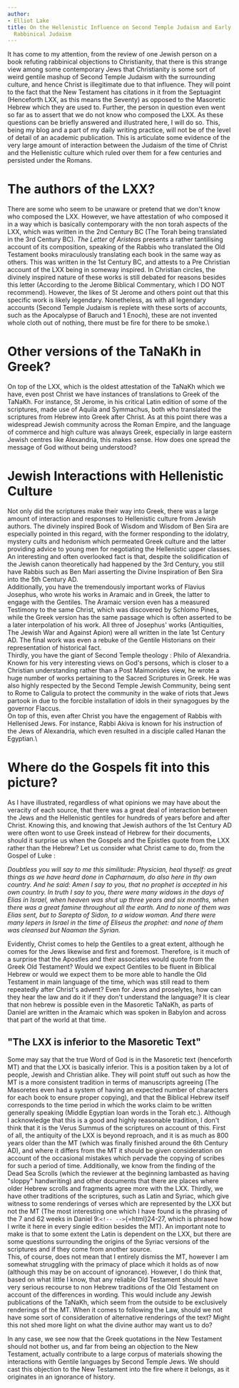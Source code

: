 ```yaml
---
author:
- Elliot Lake
title: On the Hellenistic Influence on Second Temple Judaism and Early
  Rabbinical Judaism
---
```


It has come to my attention, from the review of one Jewish person on a
book refuting rabbinical objections to Christianity, that there is this
strange view among some contemporary Jews that Christianity is some sort
of weird gentile mashup of Second Temple Judaism with the surrounding
culture, and hence Christ is illegitimate due to that influence. They
will point to the fact that the New Testament has citations in it from
the Septuagint (Henceforth LXX, as this means the Seventy) as opposed to
the Masoretic Hebrew which they are used to. Further, the person in
question even went so far as to assert that we do not know who composed
the LXX. As these questions can be briefly answered and illustrated
here, I will do so. This, being my blog and a part of my daily writing
practice, will not be of the level of detail of an academic publication.
This is articulate some evidence of the very large amount of interaction
between the Judaism of the time of Christ and the Hellenistic culture
which ruled over them for a few centuries and persisted under the
Romans.

# The authors of the LXX?

There are some who seem to be unaware or pretend that we don't know who
composed the LXX. However, we have attestation of who composed it in a
way which is basically contemporary with the non torah aspects of the
LXX, which was written in the 2nd Century BC (The Torah being translated
in the 3rd Century BC). *The Letter of Aristeas* presents a rather
tantilising account of its composition, speaking of the Rabbis who
translated the Old Testament books miraculously translating each book in
the same way as others. This was written in the 1st Century BC, and
attests to a Pre Christian account of the LXX being in someway inspired.
In Christian circles, the divinely inspired nature of these works is
still debated for reasons besides this letter (According to the Jerome
Biblical Commentary, which I DO NOT recommend). However, the likes of St
Jerome and others point out that this specific work is likely legendary.
Nonetheless, as with all legendary accounts (Second Temple Judaism is
replete with these sorts of accounts, such as the Apocalypse of Baruch
and 1 Enoch), these are not invented whole cloth out of nothing, there
must be fire for there to be smoke.\

# Other versions of the TaNaKh in Greek?

On top of the LXX, which is the oldest attestation of the TaNaKh which
we have, even post Christ we have instances of translations to Greek of
the TaNaKh. For instance, St Jerome, in his critical Latin edition of
some of the scriptures, made use of Aquila and Symmachus, both who
translated the scriptures from Hebrew into Greek after Christ. As at
this point there was a widespread Jewish community across the Roman
Empire, and the language of commerce and high culture was always Greek,
especially in large eastern Jewish centres like Alexandria, this makes
sense. How does one spread the message of God without being understood?

# Jewish Interactions with Hellenistic Culture

Not only did the scriptures make their way into Greek, there was a large
amount of interaction and responses to Hellenistic culture from Jewish
authors. The divinely inspired Book of Wisdom and Wisdom of Ben Sira are
especially pointed in this regard, with the former responding to the
idolatry, mystery cults and hedonism which permeated Greek culture and
the latter providing advice to young men for negotiating the Hellenistic
upper classes. An interesting and often overlooked fact is that, despite
the solidification of the Jewish canon theoretically had happened by the
3rd Century, you still have Rabbis such as Ben Mari asserting the Divine
Inspiration of Ben Sira into the 5th Century AD.\
Additionally, you have the tremendously important works of Flavius
Josephus, who wrote his works in Aramaic and in Greek, the latter to
engage with the Gentiles. The Aramaic version even has a measured
Testimony to the same Christ, which was discovered by Schlomo Pines,
while the Greek version has the same passage which is often asserted to
be a later interpolation of his work. All three of Josephus' works
(Antiquities, The Jewish War and Against Apion) were all written in the
late 1st Century AD. The final work was even a rebuke of the Gentile
Historians on their representation of historical fact.\
Thirdly, you have the giant of Second Temple theology $:$ Philo of
Alexandria. Known for his very interesting views on God's persons, which
is closer to a Christian understanding rather than a Post Maimonides
view, he wrote a huge number of works pertaining to the Sacred
Scriptures in Greek. He was also highly respected by the Second Temple
Jewish Community, being sent to Rome to Caligula to protect the
community in the wake of riots that Jews partook in due to the forcible
installation of idols in their synagogues by the governor Flaccus.\
On top of this, even after Christ you have the engagement of Rabbis with
Hellenised Jews. For instance, Rabbi Akiva is known for his instruction
of the Jews of Alexandria, which even resulted in a disciple called
Hanan the Egyptian.\

# Where do the Gospels fit into this picture?

As I have illustrated, regardless of what opinions we may have about the
veracity of each source, that there was a great deal of interaction
between the Jews and the Hellenistic gentiles for hundreds of years
before and after Christ. Knowing this, and knowing that Jewish authors
of the 1st Century AD were often wont to use Greek instead of Hebrew for
their documents, should it surprise us when the Gospels and the Epistles
quote from the LXX rather than the Hebrew? Let us consider what Christ
came to do, from the Gospel of Luke $:$

*Doubtless you will say to me this similitude: Physician, heal thyself:
as great things as we have heard done in Capharnaum, do also here in thy
own country. And he said: Amen I say to you, that no prophet is accepted
in his own country. In truth I say to you, there were many widows in the
days of Elias in Israel, when heaven was shut up three years and six
months, when there was a great famine throughout all the earth. And to
none of them was Elias sent, but to Sarepta of Sidon, to a widow woman.
And there were many lepers in Israel in the time of Eliseus the prophet:
and none of them was cleansed but Naaman the Syrian.*

Evidently, Christ comes to help the Gentiles to a great extent, although
he comes for the Jews likewise and first and foremost. Therefore, is it
much of a surprise that the Apostles and their associates would quote
from the Greek Old Testament? Would we expect Gentiles to be fluent in
Biblical Hebrew or would we expect them to be more able to handle the
Old Testament in main language of the time, which was still read to them
repeatedly after Christ's advent? Even for Jews and proselytes, how can
they hear the law and do it if they don't understand the language? It is
clear that non hebrew is possible even in the Masoretic TaNaKh, as parts
of Daniel are written in the Aramaic which was spoken in Babylon and
across that part of the world at that time.

## \"The LXX is inferior to the Masoretic Text\"

Some may say that the true Word of God is in the Masoretic text
(henceforth MT) and that the LXX is basically inferior. This is a
position taken by a lot of people, Jewish and Christian alike. They will
point stuff out such as how the MT is a more consistent tradition in
terms of manuscripts agreeing (The Masoretes even had a system of having
an expected number of characters for each book to ensure proper
copying), and that the Biblical Hebrew itself corresponds to the time
period in which the works claim to be written generally speaking (Middle
Egyptian loan words in the Torah etc.). Although I acknowledge that this
is a good and highly reasonable tradition, I don't think that it is the
Verus Summus of the scriptures on account of this. First of all, the
antiquity of the LXX is beyond reproach, and it is as much as 800 years
older than the MT (which was finally finished around the 6th Century
AD), and where it differs from the MT it should be given consideration
on account of the occasional mistakes which pervade the copying of
scribes for such a period of time. Additionally, we know from the
finding of the Dead Sea Scrolls (which the reviewer at the beginning
lambasted as having \"sloppy\" handwriting) and other documents that
there are places where older Hebrew scrolls and fragments agree more
with the LXX. Thirdly, we have other traditions of the scriptures, such
as Latin and Syriac, which give witness to some renderings of verses
which are represented by the LXX but not the MT (The most interesting
one which I have found is the phrasing of the 7 and 62 weeks in Daniel
9$:$`<!-- -->`{=html}24-27, which is phrased how I write it here in
every single edition besides the MT). An important note to make is that
to some extent the Latin is dependent on the LXX, but there are some
questions surrounding the origins of the Syriac versions of the
scriptures and if they come from another source.\
This, of course, does not mean that I entirely dismiss the MT, however I
am somewhat struggling with the primacy of place which it holds as of
now (although this may be on account of ignorance). However, I do think
that, based on what little I know, that any reliable Old Testament
should have very serious recourse to non Hebrew traditions of the Old
Testament on account of the differences in wording. This would include
any Jewish publications of the TaNaKh, which seem from the outside to be
exclusively renderings of the MT. When it comes to following the Law,
should we not have some sort of consideration of alternative renderings
of the text? Might this not shed more light on what the divine author
may want us to do?

In any case, we see now that the Greek quotations in the New Testament
should not bother us, and far from being an objection to the New
Testament, actually contribute to a large corpus of materials showing
the interactions with Gentile languages by Second Temple Jews. We should
cast this objection to the New Testament into the fire where it belongs,
as it originates in an ignorance of history.
